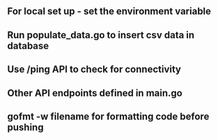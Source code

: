 ## For local set up - set the environment variable
## Run populate_data.go to insert csv data in database
## Use /ping API to check for connectivity
## Other API endpoints defined in main.go
## gofmt -w filename for formatting code before pushing
